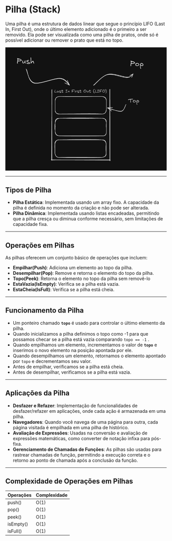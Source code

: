 # Pilha (Stack)
Uma pilha é uma estrutura de dados linear que segue o princípio LIFO (Last In, First Out), onde o último elemento adicionado é o primeiro a ser removido. Ela pode ser visualizada como uma pilha de pratos, onde só é possível adicionar ou remover o prato que está no topo.

![stack](./pilha.png)

---

## Tipos de Pilha

- **Pilha Estática**: Implementada usando um array fixo. A capacidade da pilha é definida no momento da criação e não pode ser alterada.
- **Pilha Dinâmica**: Implementada usando listas encadeadas, permitindo que a pilha cresça ou diminua conforme necessário, sem limitações de capacidade fixa.

---

## Operações em Pilhas

As pilhas oferecem um conjunto básico de operações que incluem:

- **Empilhar(Push)**: Adiciona um elemento ao topo da pilha.
- **Desempilhar(Pop)**: Remove e retorna o elemento do topo da pilha.
- **Topo(Peek)**: Retorna o elemento no topo da pilha sem removê-lo
- **EstaVazia(IsEmpty)**: Verifica se a pilha está vazia.
- **EstaCheia(IsFull)**: Verifica se a pilha está cheia.

---

## Funcionamento da Pilha

- Um ponteiro chamado **`topo`** é usado para controlar o último elemento da pilha.
- Quando inicializamos a pilha definimos o topo como -1 para que possamos checar se a pilha está vazia comparando `topo == -1` .
- Quando empilhamos um elemento, incrementamos o valor de **`topo`** e inserimos o novo elemento na posição apontada por ele.
- Quando desempilhamos um elemento, retornamos o elemento apontado por `topo` e decrementamos seu valor.
- Antes de empilhar, verificamos se a pilha está cheia.
- Antes de desempilhar, verificamos se a pilha está vazia.

---

## Aplicações da Pilha

- **Desfazer e Refazer**: Implementação de funcionalidades de desfazer/refazer em aplicações, onde cada ação é armazenada em uma pilha.
- **Navegadores**: Quando você navega de uma página para outra, cada página visitada é empilhada em uma pilha de histórico.
- **Avaliação de Expressões**: Usadas na conversão e avaliação de expressões matemáticas, como converter de notação infixa para pós-fixa.
- **Gerenciamento de Chamadas de Funções**: As pilhas são usadas para rastrear chamadas de função, permitindo a execução correta e o retorno ao ponto de chamada após a conclusão da função.

---

## Complexidade de Operações em Pilhas

| Operações | Complexidade |
| --- | --- |
| push() | O(1) |
| pop() | O(1) |
| peek() | O(1) |
| isEmpty() | O(1) |
| isFull() | O(1) |